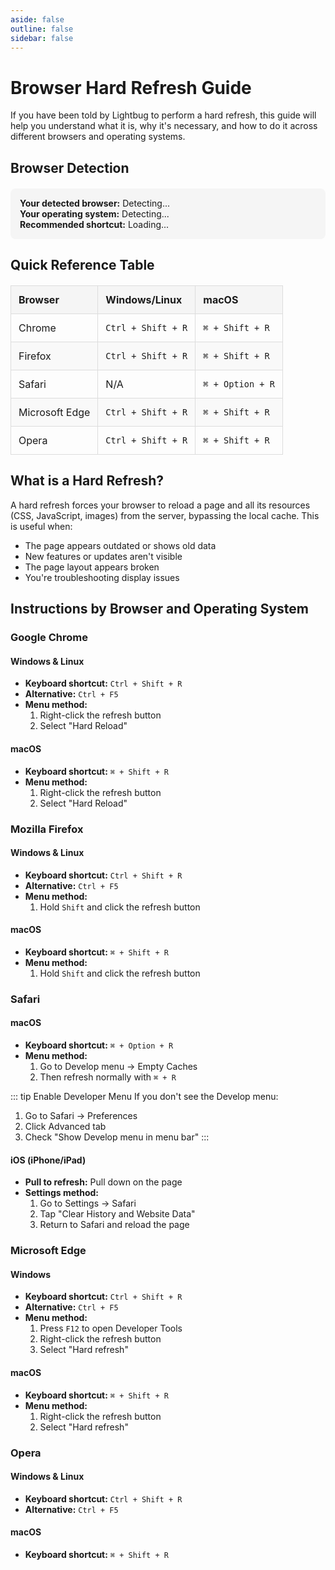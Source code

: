 ```yaml
---
aside: false
outline: false
sidebar: false
---
```



# Browser Hard Refresh Guide

If you have been told by Lightbug to perform a hard refresh, this guide will help you understand what it is, why it's necessary, and how to do it across different browsers and operating systems.

## Browser Detection

<div id="browser-detection" style="padding: 15px; background: #f5f5f5; border-radius: 8px; margin: 20px 0;">
  <strong>Your detected browser:</strong> <span id="detected-browser">Detecting...</span><br>
  <strong>Your operating system:</strong> <span id="detected-os">Detecting...</span><br>
  <strong>Recommended shortcut:</strong> <span id="recommended-shortcut">Loading...</span>
</div>

<script>
function detectBrowserAndOS() {
  console.log('Detecting browser and OS...');
  const userAgent = navigator.userAgent;
  const platform = navigator.platform;

  // Detect browser
  let browser = 'Unknown';
  if (userAgent.includes('Chrome') && !userAgent.includes('Edg')) {
    browser = 'Chrome';
  } else if (userAgent.includes('Firefox')) {
    browser = 'Firefox';
  } else if (userAgent.includes('Safari') && !userAgent.includes('Chrome')) {
    browser = 'Safari';
  } else if (userAgent.includes('Edg')) {
    browser = 'Microsoft Edge';
  } else if (userAgent.includes('Opera') || userAgent.includes('OPR')) {
    browser = 'Opera';
  }

  // Detect OS
  let os = 'Unknown';
  if (platform.includes('Win')) {
    os = 'Windows';
  } else if (platform.includes('Mac')) {
    os = 'macOS';
  } else if (platform.includes('Linux')) {
    os = 'Linux';
  } else if (userAgent.includes('Android')) {
    os = 'Android';
  } else if (userAgent.includes('iPhone') || userAgent.includes('iPad')) {
    os = 'iOS';
  }

  // Determine shortcut
  let shortcut = '';
  if (os === 'macOS') {
    if (browser === 'Safari') {
      shortcut = '⌘ + Option + R';
    } else {
      shortcut = '⌘ + Shift + R';
    }
  } else if (os === 'Windows' || os === 'Linux') {
    shortcut = 'Ctrl + Shift + R';
  } else if (os === 'iOS' || os === 'Android') {
    shortcut = 'Pull down to refresh or use browser menu';
  }

  // If there isn't an element to get, defer
    if (!document.getElementById('detected-browser')) {
        setTimeout(detectBrowserAndOS, 250);
        return;
    }

  document.getElementById('detected-browser').textContent = browser;
  document.getElementById('detected-os').textContent = os;
  document.getElementById('recommended-shortcut').textContent = shortcut;

  // Highlight the appropriate row in the quick reference table
  highlightBrowserRow(browser);
}

function highlightBrowserRow(browser) {
  // Remove any existing highlights
  const allRows = document.querySelectorAll('.browser-table tbody tr');
  allRows.forEach(row => row.classList.remove('highlighted'));

  // Map browser names to row IDs
  const browserRowMap = {
    'Chrome': 'chrome-row',
    'Firefox': 'firefox-row',
    'Safari': 'safari-row',
    'Microsoft Edge': 'edge-row',
    'Opera': 'opera-row'
  };

  // Highlight the matching row
  const rowId = browserRowMap[browser];
  if (rowId) {
    const row = document.getElementById(rowId);
    if (row) {
      row.classList.add('highlighted');
    }
  }
}

// Run detection when page loads
if (typeof window !== 'undefined') {
  window.addEventListener('load', detectBrowserAndOS);

  // Additional fallback with a small delay
  setTimeout(detectBrowserAndOS, 100);
}
</script>

## Quick Reference Table

<style>
.browser-table {
  width: 100%;
  border-collapse: collapse;
  margin: 20px 0;
}

.browser-table th,
.browser-table td {
  border: 1px solid #ddd;
  padding: 12px;
  text-align: left;
}

.browser-table th {
  background-color: #f5f5f5;
  font-weight: bold;
}

.browser-table tr:nth-child(even) {
  background-color: #f9f9f9;
}

.browser-table tr.highlighted {
  background-color: #e8f5e8 !important;
  border: 2px solid #4caf50;
}

.browser-table tr.highlighted td {
  font-weight: bold;
}
</style>

<table class="browser-table">
  <thead>
    <tr>
      <th>Browser</th>
      <th>Windows/Linux</th>
      <th>macOS</th>
    </tr>
  </thead>
  <tbody>
    <tr id="chrome-row">
      <td>Chrome</td>
      <td><code>Ctrl + Shift + R</code></td>
      <td><code>⌘ + Shift + R</code></td>
    </tr>
    <tr id="firefox-row">
      <td>Firefox</td>
      <td><code>Ctrl + Shift + R</code></td>
      <td><code>⌘ + Shift + R</code></td>
    </tr>
    <tr id="safari-row">
      <td>Safari</td>
      <td>N/A</td>
      <td><code>⌘ + Option + R</code></td>
    </tr>
    <tr id="edge-row">
      <td>Microsoft Edge</td>
      <td><code>Ctrl + Shift + R</code></td>
      <td><code>⌘ + Shift + R</code></td>
    </tr>
    <tr id="opera-row">
      <td>Opera</td>
      <td><code>Ctrl + Shift + R</code></td>
      <td><code>⌘ + Shift + R</code></td>
    </tr>
  </tbody>
</table>


## What is a Hard Refresh?

A hard refresh forces your browser to reload a page and all its resources (CSS, JavaScript, images) from the server, bypassing the local cache. This is useful when:

- The page appears outdated or shows old data
- New features or updates aren't visible
- The page layout appears broken
- You're troubleshooting display issues

## Instructions by Browser and Operating System

### Google Chrome

#### Windows & Linux
- **Keyboard shortcut:** `Ctrl + Shift + R`
- **Alternative:** `Ctrl + F5`
- **Menu method:**
  1. Right-click the refresh button
  2. Select "Hard Reload"

#### macOS
- **Keyboard shortcut:** `⌘ + Shift + R`
- **Menu method:**
  1. Right-click the refresh button
  2. Select "Hard Reload"

### Mozilla Firefox

#### Windows & Linux
- **Keyboard shortcut:** `Ctrl + Shift + R`
- **Alternative:** `Ctrl + F5`
- **Menu method:**
  1. Hold `Shift` and click the refresh button

#### macOS
- **Keyboard shortcut:** `⌘ + Shift + R`
- **Menu method:**
  1. Hold `Shift` and click the refresh button

### Safari

#### macOS
- **Keyboard shortcut:** `⌘ + Option + R`
- **Menu method:**
  1. Go to Develop menu → Empty Caches
  2. Then refresh normally with `⌘ + R`

::: tip Enable Developer Menu
If you don't see the Develop menu:
1. Go to Safari → Preferences
2. Click Advanced tab
3. Check "Show Develop menu in menu bar"
:::

#### iOS (iPhone/iPad)
- **Pull to refresh:** Pull down on the page
- **Settings method:**
  1. Go to Settings → Safari
  2. Tap "Clear History and Website Data"
  3. Return to Safari and reload the page

### Microsoft Edge

#### Windows
- **Keyboard shortcut:** `Ctrl + Shift + R`
- **Alternative:** `Ctrl + F5`
- **Menu method:**
  1. Press `F12` to open Developer Tools
  2. Right-click the refresh button
  3. Select "Hard refresh"

#### macOS
- **Keyboard shortcut:** `⌘ + Shift + R`
- **Menu method:**
  1. Right-click the refresh button
  2. Select "Hard refresh"

### Opera

#### Windows & Linux
- **Keyboard shortcut:** `Ctrl + Shift + R`
- **Alternative:** `Ctrl + F5`

#### macOS
- **Keyboard shortcut:** `⌘ + Shift + R`
